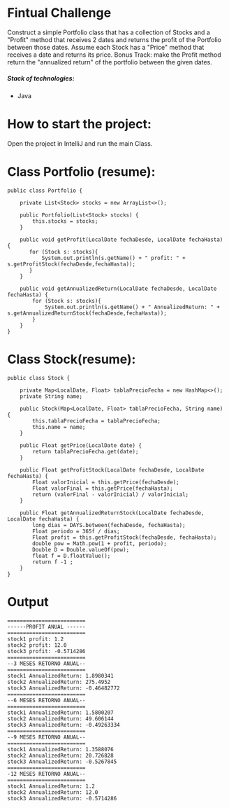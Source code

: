# Fintual Challenge
Construct a simple Portfolio class that has a collection of Stocks and a "Profit" method that receives 2 dates and returns the profit of the Portfolio between those dates. Assume each Stock has a "Price" method that receives a date and returns its price.
Bonus Track: make the Profit method return the "annualized return" of the portfolio between the given dates.

##### Stack of technologies: 
- Java 

# How to start the project:

Open the project in IntelliJ and run the main Class.

# Class Portfolio (resume):
~~~
public class Portfolio {

    private List<Stock> stocks = new ArrayList<>();

    public Portfolio(List<Stock> stocks) {
        this.stocks = stocks;
    }

    public void getProfit(LocalDate fechaDesde, LocalDate fechaHasta) {
       for (Stock s: stocks){
           System.out.println(s.getName() + " profit: " + s.getProfitStock(fechaDesde,fechaHasta));
       }
    }

    public void getAnnualizedReturn(LocalDate fechaDesde, LocalDate fechaHasta) {
        for (Stock s: stocks){
            System.out.println(s.getName() + " AnnualizedReturn: " + s.getAnnualizedReturnStock(fechaDesde,fechaHasta));
        }
    }
}
~~~

# Class Stock(resume):
~~~
public class Stock {

    private Map<LocalDate, Float> tablaPrecioFecha = new HashMap<>();
    private String name;

    public Stock(Map<LocalDate, Float> tablaPrecioFecha, String name) {
        this.tablaPrecioFecha = tablaPrecioFecha;
        this.name = name;
    }

    public Float getPrice(LocalDate date) {
        return tablaPrecioFecha.get(date);
    }

    public Float getProfitStock(LocalDate fechaDesde, LocalDate fechaHasta) {
        Float valorInicial = this.getPrice(fechaDesde);
        Float valorFinal = this.getPrice(fechaHasta);
        return (valorFinal - valorInicial) / valorInicial;
    }

    public Float getAnnualizedReturnStock(LocalDate fechaDesde, LocalDate fechaHasta) {
        long dias = DAYS.between(fechaDesde, fechaHasta);
        Float periodo = 365f / dias;
        Float profit = this.getProfitStock(fechaDesde, fechaHasta);
        double pow = Math.pow(1 + profit, periodo);
        Double D = Double.valueOf(pow);
        float f = D.floatValue();
        return f -1 ;
    }
}
~~~

# Output

~~~
=========================
------PROFIT ANUAL ------
=========================
stock1 profit: 1.2
stock2 profit: 12.0
stock3 profit: -0.5714286
=========================
--3 MESES RETORNO ANUAL--
=========================
stock1 AnnualizedReturn: 1.8980341
stock2 AnnualizedReturn: 275.4952
stock3 AnnualizedReturn: -0.46482772
=========================
--6 MESES RETORNO ANUAL--
=========================
stock1 AnnualizedReturn: 1.5800207
stock2 AnnualizedReturn: 49.606144
stock3 AnnualizedReturn: -0.49263334
=========================
--9 MESES RETORNO ANUAL--
=========================
stock1 AnnualizedReturn: 1.3588076
stock2 AnnualizedReturn: 20.726828
stock3 AnnualizedReturn: -0.5267845
=========================
-12 MESES RETORNO ANUAL--
=========================
stock1 AnnualizedReturn: 1.2
stock2 AnnualizedReturn: 12.0
stock3 AnnualizedReturn: -0.5714286
~~~